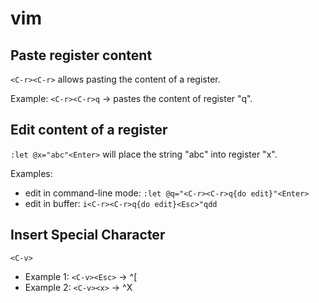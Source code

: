 # vim

## Paste register content

`<C-r><C-r>` allows pasting the content of a register.

Example: `<C-r><C-r>q` -> pastes the content of register "q".

## Edit content of a register

`:let @x="abc"<Enter>` will place the string "abc" into register "x".

Examples:
* edit in command-line mode: `:let @q="<C-r><C-r>q{do edit}"<Enter>`
* edit in buffer: `i<C-r><C-r>q{do edit}<Esc>"qdd`

## Insert Special Character

`<C-v>`

* Example 1: `<C-v><Esc>` -> ^[
* Example 2: `<C-v><x>` -> ^X
